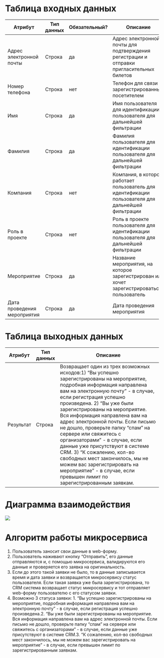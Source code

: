 # Таблица входных данных 



Атрибут                 | Тип данных    | Обязательный?  | Описание| 
------------------------|---------------|----------------|--------------------------------| 
Адрес электронной почты|Строка|да|Адрес электронной почты для подтверждения регистрации и отправки пригласительных билетов
Номер телефона|Строка|нет|Телефон для связи с зарегистрированным посетителем
Имя|Строка|да|Имя пользователя для идентификации пользователя для дальнейшей фильтрации  
Фамилия|Строка|да|Фамилия пользователя для идентификации пользователя для дальнейшей фильтрации  
Компания|Строка|нет|Компания, в которой работает пользователь для идентификации пользователя для дальнейшей фильтрации
Роль в проекте|Строка|нет|Роль в проекте пользователя для идентификации пользователя для дальнейшей фильтрации  
Мероприятие|Строка|да|Название мероприятия, на которое зарегистрирован или хочет зарегистрироваться пользователь 
Дата проведения мероприятия|Строка|да|Дата проведения мероприятия 

# Таблица выходных данных 

Атрибут|Тип данных|Описание|
-------|----------|--------|
Результат|Строка|Возвращает один из трех возможных исходов:1) “Вы успешно зарегистрированы на мероприятие, подробная информация направлена вам на электронную почту” - в случае, если регистрация успешно произведена. 2) “Вы уже были зарегистрированы на мероприятие. Вся информация направлена вам на адрес электронной почты. Если письмо не дошло, проверьте папку “спам” на сервере или свяжитесь с организаторами” - в случае, если данные уже присутствуют в системе CRM. 3) “К сожалению, кол-во свободных мест закончилось, мы не можем вас зарегистрировать на мероприятие” - в случае, если превышен лимит по зарегистрированным заявкам.



# Диаграмма взаимодействия 

![](https://user-images.githubusercontent.com/96377133/197038026-a794bba0-0758-4f2e-99f2-660aca99844f.png)




# Алгоритм работы микросервиса
1. Пользователь заносит свои данные в web-форму.
2. Пользователь наживают кнопку “Отправить”, его данные отправляются и, с помощью микросервиса, валидируются его данные и проверяется его заявка на оригинальность.
3. Если до этого такой заявки не было, то в данные записывается время и дата заявки и возвращается микросервису статус пользователя. Если такая заявка уже была зарегистрирована, то CRM система возвращает статус микросервису и тот отправляет web-форму пользователю с его статусом заявки.
4. Возможно 3 статуса заявки: 1. “Вы успешно зарегистрированы на мероприятие, подробная информация направлена вам на электронную почту” - в случае, если регистрация успешно произведена.2. “Вы уже были зарегистрированы на мероприятие. Вся информация направлена вам на адрес электронной почты. Если письмо не дошло, проверьте папку “спам” на сервере или свяжитесь с организаторами” - в случае, если данные уже присутствуют в системе CRM.3. “К сожалению, кол-во свободных мест закончилось, мы не можем вас зарегистрировать на мероприятие” - в случае, если превышен лимит по зарегистрированным заявкам.
